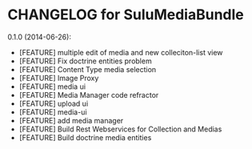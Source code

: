 CHANGELOG for SuluMediaBundle
=============================

0.1.0 (2014-06-26):
* [FEATURE] multiple edit of media and new colleciton-list view
* [FEATURE] Fix doctrine entities problem
* [FEATURE] Content Type media selection
* [FEATURE] Image Proxy
* [FEATURE] media ui
* [FEATURE] Media Manager code refractor
* [FEATURE] upload ui
* [FEATURE] media-ui
* [FEATURE] add media manager
* [FEATURE] Build Rest Webservices for Collection and Medias
* [FEATURE] Build doctrine media entities


